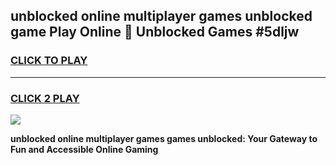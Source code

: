 
## unblocked online multiplayer games unblocked game Play Online 👋 Unblocked Games #5dljw
<h3>
<a href="https://premium.freeplayer.one?title=unblocked_online_multiplayer_games&ref=21F">CLICK TO PLAY</a></h3>
<hr>

<h3>
<a href="https://premium.freeplayer.one?title=unblocked_online_multiplayer_games&ref=21F">CLICK 2 PLAY</a>
  
</h3>

<a href="https://premium.freeplayer.one?title=unblocked_online_multiplayer_games&ref=21F/"><img src="https://clearcache.store/games.png"></a>


**unblocked online multiplayer games games unblocked: Your Gateway to Fun and Accessible Online Gaming**

